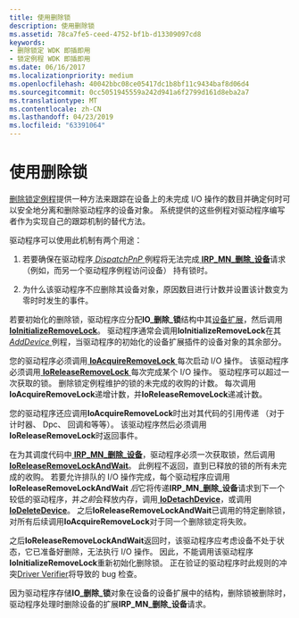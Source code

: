 ```yaml
---
title: 使用删除锁
description: 使用删除锁
ms.assetid: 78ca7fe5-ceed-4752-bf1b-d13309097cd8
keywords:
- 删除锁定 WDK 即插即用
- 锁定例程 WDK 即插即用
ms.date: 06/16/2017
ms.localizationpriority: medium
ms.openlocfilehash: 40042bbc08ce05417dc1b8bf11c9434baf8d06d4
ms.sourcegitcommit: 0cc5051945559a242d941a6f2799d161d8eba2a7
ms.translationtype: MT
ms.contentlocale: zh-CN
ms.lasthandoff: 04/23/2019
ms.locfileid: "63391064"
---
```

# <a name="using-remove-locks"></a>使用删除锁





[删除锁定例程](https://msdn.microsoft.com/library/windows/hardware/ff561042)提供一种方法来跟踪在设备上的未完成 I/O 操作的数目并确定何时可以安全地分离和删除驱动程序的设备对象。 系统提供的这些例程对驱动程序编写者作为实现自己的跟踪机制的替代方法。

驱动程序可以使用此机制有两个用途：

1.  若要确保在驱动程序[ *DispatchPnP* ](https://docs.microsoft.com/windows-hardware/drivers/ddi/content/wdm/nc-wdm-driver_dispatch)例程将无法完成[ **IRP\_MN\_删除\_设备**](https://msdn.microsoft.com/library/windows/hardware/ff551738)请求 （例如，而另一个驱动程序例程访问设备） 持有锁时。

2.  为什么该驱动程序不应删除其设备对象，原因数目进行计数并设置该计数变为零时时发生的事件。

若要初始化的删除锁，驱动程序应分配**IO\_删除\_锁**结构中其[设备扩展](device-extensions.md)，然后调用[ **IoInitializeRemoveLock**](https://msdn.microsoft.com/library/windows/hardware/ff549324)。 驱动程序通常会调用**IoInitializeRemoveLock**在其[ *AddDevice* ](https://msdn.microsoft.com/library/windows/hardware/ff540521)例程，当驱动程序的初始化的设备扩展插件的设备对象的其余部分。

您的驱动程序必须调用[ **IoAcquireRemoveLock** ](https://msdn.microsoft.com/library/windows/hardware/ff548204)每次启动 I/O 操作。 该驱动程序必须调用[ **IoReleaseRemoveLock** ](https://msdn.microsoft.com/library/windows/hardware/ff549560)每次完成某个 I/O 操作。 驱动程序可以超过一次获取的锁。 删除锁定例程维护的锁的未完成的收购的计数。 每次调用**IoAcquireRemoveLock**递增计数，并**IoReleaseRemoveLock**递减计数。

您的驱动程序还应调用**IoAcquireRemoveLock**时出对其代码的引用传递 （对于计时器、 Dpc、 回调和等等）。 该驱动程序然后必须调用**IoReleaseRemoveLock**时返回事件。

在为其调度代码中[ **IRP\_MN\_删除\_设备**](https://msdn.microsoft.com/library/windows/hardware/ff551738)，驱动程序必须一次获取锁，然后调用[ **IoReleaseRemoveLockAndWait**](https://msdn.microsoft.com/library/windows/hardware/ff549567)。 此例程不返回，直到已释放的锁的所有未完成的收购。 若要允许排队的 I/O 操作完成，每个驱动程序应调用**IoReleaseRemoveLockAndWait** *后*它将传递**IRP\_MN\_删除\_设备**请求到下一个较低的驱动程序，并*之前*会释放内存，调用[ **IoDetachDevice**](https://msdn.microsoft.com/library/windows/hardware/ff549087)，或调用[ **IoDeleteDevice**](https://msdn.microsoft.com/library/windows/hardware/ff549083)。 之后**IoReleaseRemoveLockAndWait**已调用的特定删除锁，对所有后续调用**IoAcquireRemoveLock**对于同一个删除锁定将失败。

之后**IoReleaseRemoveLockAndWait**返回时，该驱动程序应考虑设备不处于状态，它已准备好删除，无法执行 I/O 操作。 因此，不能调用该驱动程序**IoInitializeRemoveLock**重新初始化删除锁。 正在验证的驱动程序时此规则的冲突[Driver Verifier](https://msdn.microsoft.com/library/windows/hardware/ff545448)将导致的 bug 检查。

因为驱动程序存储**IO\_删除\_锁**对象在设备的设备扩展中的结构，删除锁被删除时，驱动程序处理时删除设备的扩展**IRP\_MN\_删除\_设备**请求。

 

 




